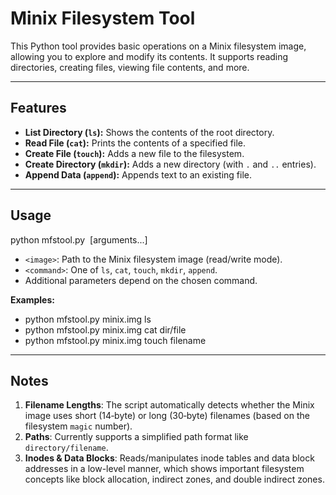 # Minix Filesystem Tool

This Python tool provides basic operations on a Minix filesystem image, allowing you to explore and modify its contents. It supports reading directories, creating files, viewing file contents, and more.

---

## Features
- **List Directory (`ls`):** Shows the contents of the root directory.  
- **Read File (`cat`):** Prints the contents of a specified file.  
- **Create File (`touch`):** Adds a new file to the filesystem.  
- **Create Directory (`mkdir`):** Adds a new directory (with `.` and `..` entries).  
- **Append Data (`append`):** Appends text to an existing file.

---

## Usage

python mfstool.py <image> <command> [arguments...]

- `<image>`: Path to the Minix filesystem image (read/write mode).
- `<command>`: One of `ls`, `cat`, `touch`, `mkdir`, `append`.
- Additional parameters depend on the chosen command.

**Examples:**

- python mfstool.py minix.img ls 
- python mfstool.py minix.img cat dir/file 
- python mfstool.py minix.img touch filename


---

## Notes
1. **Filename Lengths**: The script automatically detects whether the Minix image uses short (14‐byte) or long (30‐byte) filenames (based on the filesystem `magic` number).  
2. **Paths**: Currently supports a simplified path format like `directory/filename`.  
3. **Inodes & Data Blocks**: Reads/manipulates inode tables and data block addresses in a low-level manner, which shows important filesystem concepts like block allocation, indirect zones, and double indirect zones.  
